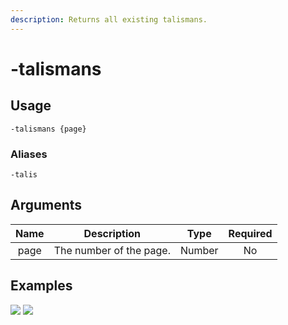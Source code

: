 ```yaml
---
description: Returns all existing talismans.
---
```


# -talismans

## Usage

```
-talismans {page}
```

### Aliases

```
-talis
```

## Arguments

| Name | Description             | Type   | Required |
| :--: | :---------------------: | :----: | :------: |
| page | The number of the page. | Number | No       |

## Examples

![](https://github.com/xNickyDev/Forkman/assets/111157596/dfe77b28-3cce-424f-b9b3-77e99aa6f5a2)
![](https://github.com/xNickyDev/Forkman/assets/111157596/c5ae8daa-9955-4c44-8992-6a231020d763)
